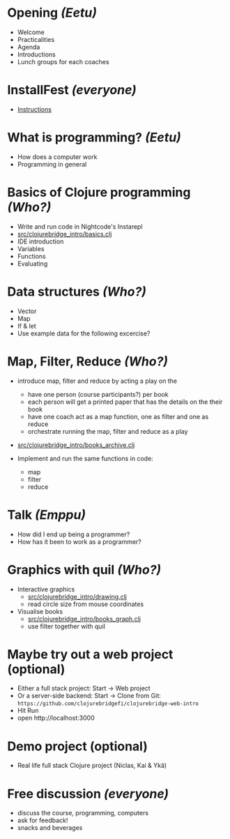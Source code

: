 # Opening _(Eetu)_

- Welcome
- Practicalities
- Agenda
- Introductions
- Lunch groups for each coaches

# InstallFest _(everyone)_

- [Instructions](install-nightcode.md)

# What is programming? _(Eetu)_

- How does a computer work
- Programming in general

# Basics of Clojure programming _(Who?)_

- Write and run code in Nightcode's Instarepl
- [src/clojurebridge_intro/basics.clj](../src/clojurebridge_intro/basics.clj)
- IDE introduction
- Variables
- Functions
- Evaluating

# Data structures _(Who?)_

- Vector
- Map
- If & let
- Use example data for the following excercise?

# Map, Filter, Reduce _(Who?)_

- introduce map, filter and reduce by acting a play on the

  - have one person (course participants?) per book
  - each person will get a printed paper that has the details on the their book
  - have one coach act as a map function, one as filter and one as reduce
  - orchestrate running the map, filter and reduce as a play

- [src/clojurebridge_intro/books_archive.clj](../src/clojurebridge_intro/books_archive.clj)
- Implement and run the same functions in code:
  - map
  - filter
  - reduce

# Talk _(Emppu)_

- How did I end up being a programmer?
- How has it been to work as a programmer?

# Graphics with quil _(Who?)_

- Interactive graphics
  - [src/clojurebridge_intro/drawing.clj](../src/clojurebridge_intro/drawing.clj)
  - read circle size from mouse coordinates
- Visualise books
  - [src/clojurebridge_intro/books_graph.clj](../src/clojurebridge_intro/books_graph.clj)
  - use filter together with quil


# Maybe try out a web project (optional)

- Either a full stack project: Start → Web project
- Or a server-side backend: Start → Clone from Git:
`https://github.com/clojurebridgefi/clojurebridge-web-intro`
- Hit Run
- open http://localhost:3000

# Demo project (optional)

- Real life full stack Clojure project (Niclas, Kai & Ykä)

# Free discussion _(everyone)_

- discuss the course, programming, computers
- ask for feedback!
- snacks and beverages
